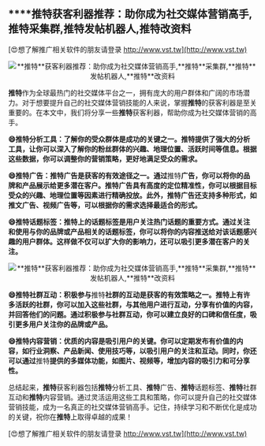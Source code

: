 ## ****推特**获客利器推荐：助你成为社交媒体营销高手,**推特**采集群,**推特**发帖机器人,**推特**改资料**

[😍想了解推广相关软件的朋友请登录 http://www.vst.tw](http://www.vst.tw)

 <center><img src="https://vst.tw/MP4/tuiguang/png/5.png" alt="**推特**获客利器推荐：助你成为社交媒体营销高手,**推特**采集群,**推特**发帖机器人,**推特**改资料"></center>

**推特**作为全球最热门的社交媒体平台之一，拥有庞大的用户群体和广阔的市场潜力。对于想要提升自己的社交媒体营销技能的人来说，掌握**推特**的获客利器是至关重要的。在本文中，我们将分享一些**推特**获客利器，帮助你成为社交媒体营销的高手。

**😄**推特**分析工具：了解你的受众群体是成功的关键之一。**推特**提供了强大的分析工具，让你可以深入了解你的粉丝群体的兴趣、地理位置、活跃时间等信息。根据这些数据，你可以调整你的营销策略，更好地满足受众的需求。**

**😄**推特**广告：**推特**广告是获客的有效途径之一。通过**推特**广告，你可以将你的品牌和产品展示给更多潜在客户。**推特**广告具有高度的定位精准性，你可以根据目标受众的兴趣、地理位置等因素进行精确投放。此外，**推特**广告还支持多种形式，如推文广告、视频广告等，可以根据你的需求选择最适合的形式。**

**😄**推特**话题标签：**推特**上的话题标签是用户关注热门话题的重要方式。通过关注和使用与你的品牌或产品相关的话题标签，你可以将你的内容推送给对该话题感兴趣的用户群体。这样做不仅可以扩大你的影响力，还可以吸引更多潜在客户的关注。**

 <center><img src="https://vst.tw/MP4/tuiguang/png/0.png" alt="**推特**获客利器推荐：助你成为社交媒体营销高手,**推特**采集群,**推特**发帖机器人,**推特**改资料"></center>

**😄**推特**社群互动：积极参与**推特**社群的互动是获客的有效策略之一。**推特**上有许多活跃的社群，你可以加入这些社群，与其他用户进行互动，分享有价值的内容，并回答他们的问题。通过积极参与社群互动，你可以建立良好的口碑和信任度，吸引更多用户关注你的品牌或产品。**

**😄**推特**内容营销：优质的内容是吸引用户的关键。你可以定期发布有价值的内容，如行业洞察、产品新闻、使用技巧等，以吸引用户的关注和互动。同时，你还可以通过**推特**提供的多媒体功能，如图片、视频等，增加内容的吸引力和可分享性。**

总结起来，**推特**获客利器包括**推特**分析工具、**推特**广告、**推特**话题标签、**推特**社群互动和**推特**内容营销。通过灵活运用这些工具和策略，你可以提升自己的社交媒体营销技能，成为一名真正的社交媒体营销高手。记住，持续学习和不断优化是成功的关键，祝你在**推特**上取得卓越的成果！

[😍想了解推广相关软件的朋友请登录 http://www.vst.tw](http://www.vst.tw)



